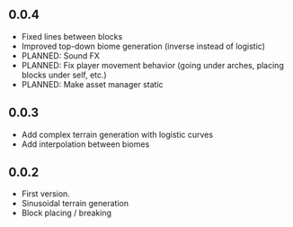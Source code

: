 ## 0.0.4

* Fixed lines between blocks
* Improved top-down biome generation (inverse instead of logistic)
* PLANNED: Sound FX
* PLANNED: Fix player movement behavior (going under arches, placing blocks under self, etc.)
* PLANNED: Make asset manager static

## 0.0.3

* Add complex terrain generation with logistic curves
* Add interpolation between biomes

## 0.0.2

* First version.
* Sinusoidal terrain generation
* Block placing / breaking
